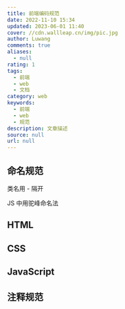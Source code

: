 ```yaml
---
title: 前端编码规范
date: 2022-11-10 15:34
updated: 2023-06-01 11:40
cover: //cdn.wallleap.cn/img/pic.jpg
author: Luwang
comments: true
aliases:
  - null
rating: 1
tags:
  - 前端
  - web
  - 文档
category: web
keywords:
  - 前端
  - web
  - 规范
description: 文章描述
source: null
url: null
---
```


## 命名规范

类名用 - 隔开

JS 中用驼峰命名法

## HTML

## CSS

## JavaScript

## 注释规范
